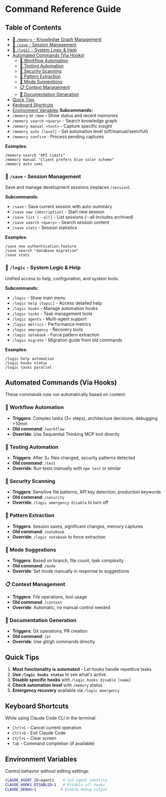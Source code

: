 # Command Reference Guide

## Table of Contents

  - [🧠 `/memory` - Knowledge Graph Management](#-memory---knowledge-graph-management)
  - [💾 `/save` - Session Management](#-save---session-management)
  - [🎯 `/logic` - System Logic & Help](#-logic---system-logic-help)
- [Automated Commands (Via Hooks)](#automated-commands-via-hooks)
  - [🔄 Workflow Automation](#-workflow-automation)
  - [🧪 Testing Automation](#-testing-automation)
  - [🔐 Security Scanning](#-security-scanning)
  - [📓 Pattern Extraction](#-pattern-extraction)
  - [🎯 Mode Suggestions](#-mode-suggestions)
  - [📋 Context Management](#-context-management)
  - [📝 Documentation Generation](#-documentation-generation)
- [Quick Tips](#quick-tips)
- [Keyboard Shortcuts](#keyboard-shortcuts)
- [Environment Variables](#environment-variables)
**Subcommands:**
- `/memory` or `/mem` - Show status and recent memories
- `/memory search <query>` - Search knowledge graph
- `/memory manual <text>` - Capture specific insight
- `/memory auto [level]` - Set automation level (off/manual/semi/full)
- `/memory confirm` - Process pending captures

**Examples:**
```
/memory search "API limits"
/memory manual "Client prefers blue color scheme"
/memory auto semi
```

### 💾 `/save` - Session Management
Save and manage development sessions (replaces `/session`).

**Subcommands:**
- `/save` - Save current session with auto-summary
- `/save new [description]` - Start new session
- `/save list [--all]` - List sessions (--all includes archived)
- `/save search <query>` - Search session content
- `/save stats` - Session statistics

**Examples:**
```
/save new authentication-feature
/save search "database migration"
/save stats
```

### 🎯 `/logic` - System Logic & Help
Unified access to help, configuration, and system tools.

**Subcommands:**
- `/logic` - Show main menu
- `/logic help [topic]` - Access detailed help
- `/logic hooks` - Manage automation hooks
- `/logic tasks` - Task management tools
- `/logic agents` - Multi-agent support
- `/logic metrics` - Performance metrics
- `/logic emergency` - Recovery tools
- `/logic notebook` - Force pattern extraction
- `/logic migrate` - Migration guide from old commands

**Examples:**
```
/logic help automation
/logic hooks status
/logic tasks parallel
```

## Automated Commands (Via Hooks)

These commands now run automatically based on context:

### 🔄 Workflow Automation
- **Triggers**: Complex tasks (3+ steps), architecture decisions, debugging >10min
- **Old command**: `/workflow`
- **Override**: Use Sequential Thinking MCP tool directly

### 🧪 Testing Automation
- **Triggers**: After 3+ files changed, security patterns detected
- **Old command**: `/test`
- **Override**: Run tests manually with `npm test` or similar

### 🔐 Security Scanning
- **Triggers**: Sensitive file patterns, API key detection, production keywords
- **Old command**: `/security`
- **Override**: `/logic emergency disable` to turn off

### 📓 Pattern Extraction
- **Triggers**: Session saves, significant changes, memory captures
- **Old command**: `/notebook`
- **Override**: `/logic notebook` to force extraction

### 🎯 Mode Suggestions
- **Triggers**: Based on branch, file count, task complexity
- **Old command**: `/mode`
- **Override**: Set mode manually in response to suggestions

### 📋 Context Management
- **Triggers**: File operations, tool usage
- **Old command**: `/context`
- **Override**: Automatic, no manual control needed

### 📝 Documentation Generation
- **Triggers**: Git operations, PR creation
- **Old command**: `/pr`
- **Override**: Use git/gh commands directly

## Quick Tips

1. **Most functionality is automated** - Let hooks handle repetitive tasks
2. **Use `/logic hooks status`** to see what's active
3. **Disable specific hooks** with `/logic hooks disable [name]`
4. **Check automation level** with `/memory` status
5. **Emergency recovery** available via `/logic emergency`

## Keyboard Shortcuts

While using Claude Code CLI in the terminal:
- `Ctrl+C` - Cancel current operation
- `Ctrl+D` - Exit Claude Code
- `Ctrl+L` - Clear screen
- `Tab` - Command completion (if available)

## Environment Variables

Control behavior without editing settings:
```bash
CLAUDE_AGENT_ID=agent1    # Set agent identity
CLAUDE_HOOKS_DISABLED=1   # Disable all hooks
CLAUDE_DEBUG=1           # Enable debug output
```